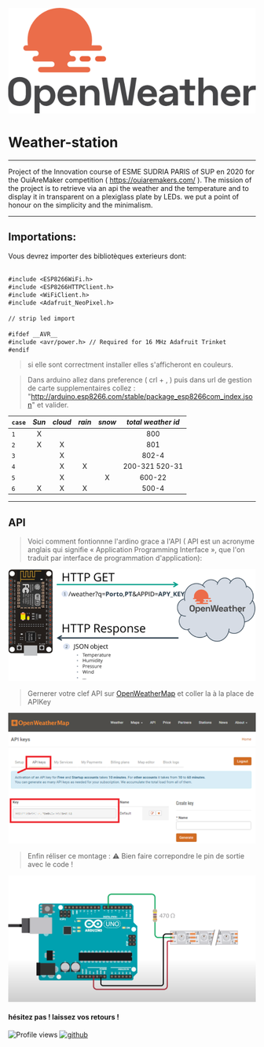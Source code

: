 ![logo](https://raw.githubusercontent.com/fareanor3/Weather-station/main/openweatherlogo.png?token=AOSHXRSVGDLCJ5XTU3JND2DAW2WC4)

# Weather-station
___

Project of the Innovation course of ESME SUDRIA PARIS of SUP en 2020 for the OuiAreMaker competition ( https://ouiaremakers.com/ ). The mission of the project is to retrieve via an api the weather and the temperature and to display it in transparent on a plexiglass plate by LEDs. we put a point of honour on the simplicity and the minimalism.
___

## Importations:

Vous devrez importer des bibliotèques exterieurs dont:

```arduino

#include <ESP8266WiFi.h>
#include <ESP8266HTTPClient.h>
#include <WiFiClient.h>
#include <Adafruit_NeoPixel.h>

// strip led import

#ifdef __AVR__
#include <avr/power.h> // Required for 16 MHz Adafruit Trinket
#endif
```
> si elle sont correctment installer elles s'afficheront en couleurs.

>Dans arduino allez dans preference ( crl + , ) puis dans url de gestion de carte supplementaires collez : "http://arduino.esp8266.com/stable/package_esp8266com_index.json" et valider.

|`case` | *Sun* | *cloud* | *rain* | *snow* |  *total weather id* |
| ------------- |:-------------:| :-----:|:-------------:|:-------------:|:-----:|
| `1`  |  X  |       |      |      |       800         |
| `2`  |  X  |   X   |      |      |       801         |
| `3`  |     |   X   |      |      |      802-4        |
| `4`  |     |   X   |  X   |      |  200-321 520-31   |
| `5`  |     |   X   |      |  X   |      600-22       |
|  `6`  |  X  |   X   |  X   |      |       500-4       |


___

## API

> Voici comment fontionnne l'ardino grace a l'API ( API est un acronyme anglais qui signifie « Application Programming Interface », que l'on traduit par interface de programmation d'application):

![API](https://raw.githubusercontent.com/fareanor3/Weather-station/main/API.png?token=AOSHXRXU3LUCZYRCQ4C774LAW2XQU)

> Gernerer votre clef API sur [OpenWeatherMap](https://openweathermap.org/api) et coller la à la place de APIKey

![APIKey](https://raw.githubusercontent.com/fareanor3/Weather-station/main/APIKey.png?token=AOSHXRXO52TQWQKM5ERKPJ3AW2XRG)

> Enfin réliser ce montage : ⚠ Bien faire correpondre le pin de sortie avec le code !

![montage](https://raw.githubusercontent.com/fareanor3/Weather-station/main/montage.png?token=AOSHXRXGS5VNF2MFYWUX7MLAW2XSU)

#### hésitez pas ! laissez vos retours !

![Profile views](https://gpvc.arturio.dev/fareanor3)
[<img src='https://cdn.jsdelivr.net/npm/simple-icons@3.0.1/icons/github.svg' alt='github' height='40'>](https://github.com/fareanor3)
